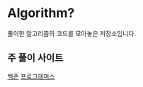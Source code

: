 # Algorithm?

풀이한 알고리즘의 코드를 모아놓은 저장소입니다. 

## 주 풀이 사이트

[백준](https://www.acmicpc.net/)
[프로그래머스](https://programmers.co.kr/)
